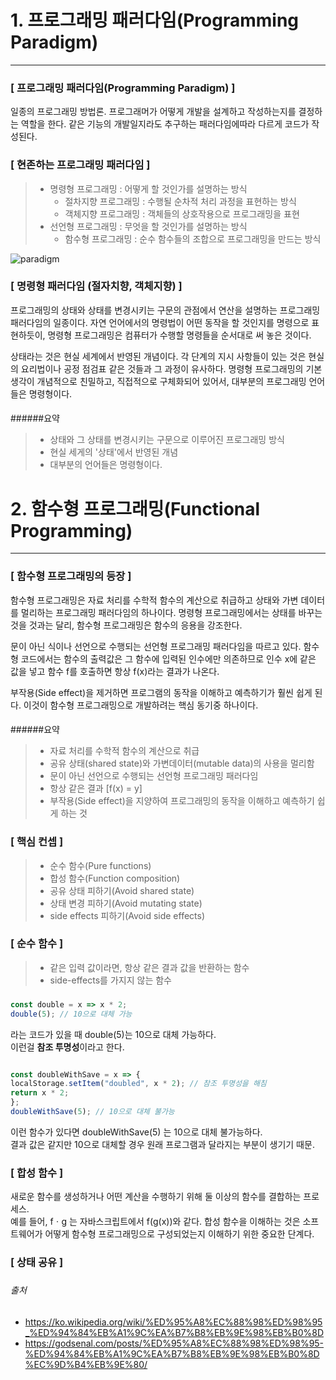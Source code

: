 # 1. 프로그래밍 패러다임(Programming Paradigm)

-------

### [ 프로그래밍 패러다임(Programming Paradigm) ]
일종의 프로그래밍 방법론. 프로그래머가 어떻게 개발을 설계하고 작성하는지를 결정하는 역할을 한다. 같은 기능의 개발일지라도 추구하는 패러다임에따라 다르게 코드가 작성된다.
###

### [ 현존하는 프로그래밍 패러다임 ]
> - 명령형 프로그래밍 : 어떻게 할 것인가를 설명하는 방식
>     - 절차지향 프로그래밍 : 수행될 순차적 처리 과정을 표현하는 방식
>     - 객체지향 프로그래밍 : 객체들의 상호작용으로 프로그래밍을 표현
> - 선언형 프로그래밍 : 무엇을 할 것인가를 설명하는 방식
>     - 함수형 프로그래밍 : 순수 함수들의 조합으로 프로그래밍을 만드는 방식

![paradigm](https://img1.daumcdn.net/thumb/R1280x0/?scode=mtistory2&fname=https%3A%2F%2Fblog.kakaocdn.net%2Fdn%2FEjKha%2FbtqUeXDkUpM%2F54da0e07OWNO5ANhz5Vsu1%2Fimg.png)
###

### [ 명령형 패러다임 (절자치향, 객체지향) ]
프로그래밍의 상태와 상태를 변경시키는 구문의 관점에서 연산을 설명하는 프로그래밍 패러다임의 일종이다. 자연 언어에서의 명령법이 어떤 동작을 할 것인지를 명령으로 표현하듯이, 명령형 프로그래밍은 컴퓨터가 수행할 명령들을 순서대로 써 놓은 것이다.

상태라는 것은 현실 세계에서 반영된 개념이다. 각 단계의 지시 사항들이 있는 것은 현실의 요리법이나 공정 점검표 같은 것들과 그 과정이 유사하다. 명령형 프로그래밍의 기본 생각이 개념적으로 친밀하고, 직접적으로 구체화되어 있어서, 대부분의 프로그래밍 언어들은 명령형이다. 
####

######요약
> - 상태와 그 상태를 변경시키는 구문으로 이루어진 프로그래밍 방식
> - 현실 세게의 '상태'에서 반영된 개념
> - 대부분의 언어들은 명령형이다.
###


# 2. 함수형 프로그래밍(Functional Programming)

-----

### [ 함수형 프로그래밍의 등장 ]

함수형 프로그래밍은 자료 처리를 수학적 함수의 계산으로 취급하고 상태와 가변 데이터를 멀리하는 프로그래밍 패러다임의 하나이다. 명령형 프로그래밍에서는 상태를 바꾸는 것을 것과는 달리, 함수형 프로그래밍은 함수의 응용을 강조한다.

문이 아닌 식이나 선언으로 수행되는 선언형 프로그래밍 패러다임을 따르고 있다. 함수형 코드에서는 함수의 출력값은 그 함수에 입력된 인수에만 의존하므로 인수 x에 같은 값을 넣고 함수 f를 호출하면 항상 f(x)라는 결과가 나온다.

부작용(Side effect)을 제거하면 프로그램의 동작을 이해하고 예측하기가 훨씬 쉽게 된다. 이것이 함수형 프로그래밍으로 개발하려는 핵심 동기중 하나이다.
####


######요약
> - 자료 처리를 수학적 함수의 계산으로 취급
> - 공유 상태(shared state)와 가변데이터(mutable data)의 사용을 멀리함
> - 문이 아닌 선언으로 수행되는 선언형 프로그래밍 패러다임
> - 항상 같은 결과 [f(x) = y]
> - 부작용(Side effect)을 지양하여 프로그래밍의 동작을 이해하고 예측하기 쉽게 하는 것
###


### [ 핵심 컨셉 ]
> - 순수 함수(Pure functions)
> - 합성 함수(Function composition)
> - 공유 상태 피하기(Avoid shared state)
> - 상태 변경 피하기(Avoid mutating state)
> - side effects 피하기(Avoid side effects)
###

### [ 순수 함수 ]
> - 같은 입력 값이라면, 항상 같은 결과 값을 반환하는 함수
> - side-effects를 가지지 않는 함수
###

```javascript
const double = x => x * 2;
double(5); // 10으로 대체 가능
```
라는 코드가 있을 때 double(5)는 10으로 대체 가능하다.  
이런걸 <b>참조 투명성</b>이라고 한다.

```javascript

const doubleWithSave = x => {
localStorage.setItem("doubled", x * 2); // 참조 투명성을 해침
return x * 2;
};
doubleWithSave(5); // 10으로 대체 불가능
```
이런 함수가 있다면 doubleWithSave(5) 는 10으로 대체 불가능하다.  
결과 값은 같지만 10으로 대체할 경우 원래 프로그램과 달라지는 부분이 생기기 때문.
###


### [ 합성 함수 ]
새로운 함수를 생성하거나 어떤 계산을 수행하기 위해 둘 이상의 함수를 결합하는 프로세스.  
예를 들어, fㆍg 는 자바스크립트에서 f(g(x))와 같다. 합성 함수을 이해하는 것은 소프트웨어가 어떻게 함수형 프로그래밍으로 구성되었는지 이해하기 위한 중요한 단계다.
###

### [ 상태 공유 ]

###

###### 출처
- https://ko.wikipedia.org/wiki/%ED%95%A8%EC%88%98%ED%98%95_%ED%94%84%EB%A1%9C%EA%B7%B8%EB%9E%98%EB%B0%8D  
- https://godsenal.com/posts/%ED%95%A8%EC%88%98%ED%98%95-%ED%94%84%EB%A1%9C%EA%B7%B8%EB%9E%98%EB%B0%8D%EC%9D%B4%EB%9E%80/